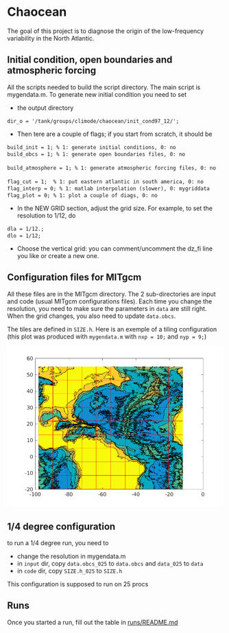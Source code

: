 # Chaocean

The goal of this project is to diagnose the origin of the low-frequency variability in the North Atlantic.

## Initial condition, open boundaries and atmospheric forcing

All the scripts needed to build the script directory. The main script is mygendata.m. To generate new initial condition you need to set

- the output directory
```
dir_o = '/tank/groups/climode/chaocean/init_cond97_12/';
```

- Then tere are a couple of flags; if you start from scratch, it should be
```
build_init = 1; % 1: generate initial conditions, 0: no
build_obcs = 1; % 1: generate open boundaries files, 0: no

build_atmosphere = 1; % 1: generate atmospheric forcing files, 0: no

flag_cut = 1;  % 1: put eastern atlantic in south america, 0: no
flag_interp = 0; % 1: matlab interpolation (slower), 0: mygriddata
flag_plot = 0; % 1: plot a couple of diags, 0: no
```

- In the NEW GRID section, adjust the grid size. For example, to set the resolution to 1/12, do
```
dla = 1/12.;
dlo = 1/12;
```

- Choose the vertical grid: you can comment/uncomment the dz_fi line you like or create a new one.

## Configuration files for MITgcm

All these files are in the MITgcm directory. The 2 sub-directories are input and code (usual MITgcm configurations files). Each time you change the resolution, you need to make sure the parameters in `data` are still right. When the grid changes, you also need to update `data.obcs`.

The tiles are defined in `SIZE.h`. Here is an exemple of a tiling configuration
(this plot was produced with `mygendata.m` with   `nxp = 10;` and  `nyp = 9;`)

![alt tag](scripts/topo_tiles.png)

## 1/4 degree configuration

to run a 1/4 degree run, you need to
- change the resolution in mygendata.m
- in `input` dir, copy `data.obcs_025` to `data.obcs` and `data_025` to `data`
- in `code` dir, copy `SIZE.h_025` to `SIZE.h`

This configuration is supposed to run on 25 procs

## Runs

Once you started a run, fill out the table in [runs/README.md](runs/README.md)
